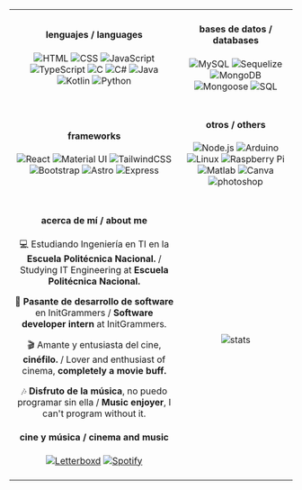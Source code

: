 <!-- ### <div align="center" ><< <em>Jona</em> >></div> -->
<div align="center">
    <table>
        <tr>
            <td align="center">
                <h4>lenguajes / languages</h4>
                <img src="https://img.shields.io/badge/html5-%23E34F26.svg?style=for-the-badge&logo=html5&logoColor=white" alt="HTML" />
                <img src="https://img.shields.io/badge/css3-%231572B6.svg?style=for-the-badge&logo=css3&logoColor=white" alt="CSS" />
                <img src="https://img.shields.io/badge/javascript-%23efd81d.svg?style=for-the-badge&logo=javascript&logoColor=black" alt="JavaScript">
                <img src="https://img.shields.io/badge/typescript-%23007ACC.svg?style=for-the-badge&logo=typescript&logoColor=white" alt="TypeScript">
                <img src="https://img.shields.io/badge/c-%2300599C.svg?style=for-the-badge&logo=c&logoColor=white" alt="C">
                <img src="https://img.shields.io/badge/c%23-%23239120.svg?style=for-the-badge&logo=c-sharp&logoColor=white" alt="C#" />
                <img src="https://img.shields.io/badge/java-%23ED8B00.svg?style=for-the-badge&logo=java&logoColor=white" alt="Java" />
                <img src="https://img.shields.io/badge/kotlin-%230095D5.svg?style=for-the-badge&logo=kotlin&logoColor=white" alt="Kotlin">
                <img src="https://img.shields.io/badge/python-3670A0?style=for-the-badge&logo=python&logoColor=ffdd54" alt="Python" />
                </br>
                </br>
            </td>
            <td align="center">
                <h4>bases de datos / databases</h4>
                <img src="https://img.shields.io/badge/mysql-%234479A1.svg?style=for-the-badge&logo=mysql&logoColor=white" alt="MySQL" />
                <img src="https://img.shields.io/badge/sequelize-%2308b3eb.svg?style=for-the-badge&logo=sequelize&logoColor=white" alt="Sequelize" />
                <img src="https://img.shields.io/badge/mongodb-%2355ad47.svg?style=for-the-badge&logo=mongodb&logoColor=white" alt="MongoDB" />
                <img src="https://img.shields.io/badge/mongoose-%238c0808.svg?style=for-the-badge&logo=mongoose&logoColor=white" alt="Mongoose" />
                <img src="https://img.shields.io/badge/Microsoft%20SQL%20Server-CC2927?style=for-the-badge&logo=microsoft%20sql%20server&logoColor=white" alt="SQL">
                </br>
                </br>
            </td>
        </tr>
        <tr>
            <td align="center">
                <h4>frameworks</h4>
                <img src="https://img.shields.io/badge/react-%231b2025.svg?style=for-the-badge&logo=react&logoColor=%2361DAFB" alt="React">
                <img src="https://img.shields.io/badge/material%20ui-%230081CB.svg?style=for-the-badge&logo=material-ui&logoColor=white" alt="Material UI">
                <img src="https://img.shields.io/badge/tailwindcss-%2338B2AC.svg?style=for-the-badge&logo=tailwind-css&logoColor=white" alt="TailwindCSS">
                <img src="https://img.shields.io/badge/bootstrap-%23563D7C.svg?style=for-the-badge&logo=bootstrap&logoColor=white" alt="Bootstrap">
                <img src="https://img.shields.io/badge/astro-%23421689.svg?style=for-the-badge&logo=astro&logoColor=white" alt="Astro">
                <img src="https://img.shields.io/badge/express.js-%23404d59.svg?style=for-the-badge&logo=express&logoColor=%2361DAFB" alt="Express">
                </br>
                </br>
            </td>
            <td align="center">
                <h4>otros / others</h4>
                <img src="https://img.shields.io/badge/node.js-6DA55F?style=for-the-badge&logo=node.js&logoColor=white" alt="Node.js">
                <img src="https://img.shields.io/badge/-Arduino-00979D?style=for-the-badge&logo=Arduino&logoColor=white" alt="Arduino" />
                <img src="https://img.shields.io/badge/Linux-FCC624?style=for-the-badge&logo=linux&logoColor=black" alt="Linux" />
                <img src="https://img.shields.io/badge/-RaspberryPi-C51A4A?style=for-the-badge&logo=Raspberry-Pi" alt="Raspberry Pi" />
                <img src="https://img.shields.io/badge/MATLAB-%23cb6015?style=for-the-badge&logo=MATLAB&logoColor=white&labelColor=%230376a7" alt="Matlab">
                <img src="https://img.shields.io/badge/Canva-%2300C4CC.svg?style=for-the-badge&logo=Canva&logoColor=white" alt="Canva" />
                <img src="https://img.shields.io/badge/adobe%20photoshop-%2331A8FF.svg?style=for-the-badge&logo=adobe%20photoshop&logoColor=white" alt="photoshop" />
                </br>
                </br>
            </td>
        </tr>
        <tr>
          <td align="center">
          <h4> acerca de mí / about me </h4>

💻 Estudiando Ingeniería en TI en la **Escuela Politécnica Nacional.** / Studying IT Engineering at **Escuela Politécnica Nacional.**

🔭 **Pasante de desarrollo de software** en InitGrammers / **Software developer intern** at InitGrammers.

🎬 Amante y entusiasta del cine, **cinéfilo.** / Lover and enthusiast of cinema, **completely a movie buff.**

🎶 **Disfruto de la música**, no puedo programar sin ella / **Music enjoyer**, I can't program without it.
<h4>cine y música / cinema and music</h4>
<a href="https://letterboxd.com/jonathanspr07/">
<img src="http://img.shields.io/badge/Letterboxd-009337?style=for-the-badge&logo=Letterboxd&logoColor=white" alt="Letterboxd"></a>
<a href="https://open.spotify.com/user/12176241821?si=ef78df9800b743ef">
<img src="https://img.shields.io/badge/Spotify-009337?style=for-the-badge&logo=spotify&logoColor=white" alt="Spotify"></a>
</br>
                </br>
          </td>
          <td>
          </br>
                </br>
                <div align="center">
<img alt="stats" src="https://github-readme-stats.vercel.app/api/top-langs/?username=jona0707&layout=donut-vertical">
</div>
</br>
                </br>
          </td>
        </tr>
    </table>
</div>
